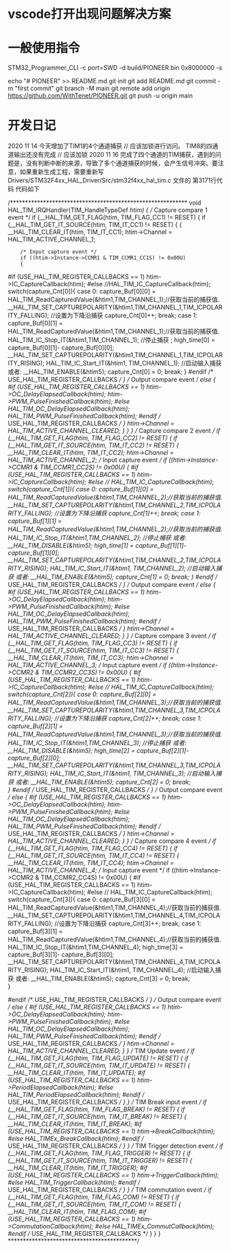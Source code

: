 # vscode打开出现问题解决方案





# 一般使用指令
 STM32_Programmer_CLI -c port=SWD -d build/PIONEER.bin 0x8000000 -s




echo "# PIONEER" >> README.md
git init
git add README.md
git commit -m "first commit"
git branch -M main
git remote add origin https://github.com/WithTenet/PIONEER.git
git push -u origin main
                


# 开发日记
2020 11 14 
今天增加了TIM1的4个通道捕获 // 应该加锁进行访问。
TIM8的四通道输出还没有完成  // 应该加锁
2020 11 16
完成了四个通道的TIM捕获，遇到的问题是，没有判断中断的来源，导致了多个通道捕获的时候，会产生信号冲突。要注意，如果重新生成工程，需要重新写Drivers/STM32F4xx_HAL_Driver/Src/stm32f4xx_hal_tim.c 文件的 第3171行代码
代码如下

/***********************************************************
void HAL_TIM_IRQHandler(TIM_HandleTypeDef *htim)
{
  /* Capture compare 1 event */
  if (__HAL_TIM_GET_FLAG(htim, TIM_FLAG_CC1) != RESET)
  {
    if (__HAL_TIM_GET_IT_SOURCE(htim, TIM_IT_CC1) != RESET)
    {
      {
        __HAL_TIM_CLEAR_IT(htim, TIM_IT_CC1);
        htim->Channel = HAL_TIM_ACTIVE_CHANNEL_1;

        /* Input capture event */
        if ((htim->Instance->CCMR1 & TIM_CCMR1_CC1S) != 0x00U)
        {
#if (USE_HAL_TIM_REGISTER_CALLBACKS == 1)
          htim->IC_CaptureCallback(htim);
#else
          //HAL_TIM_IC_CaptureCallback(htim);
    switch(capture_Cnt[0]){
			case 0:
				capture_Buf[0][0] = HAL_TIM_ReadCapturedValue(&htim1,TIM_CHANNEL_1);//获取当前的捕获值.
				__HAL_TIM_SET_CAPTUREPOLARITY(&htim1,TIM_CHANNEL_1,TIM_ICPOLARITY_FALLING);  //设置为下降沿捕获
				capture_Cnt[0]++;
				break;
			case 1:
				capture_Buf[0][1] = HAL_TIM_ReadCapturedValue(&htim1,TIM_CHANNEL_1);//获取当前的捕获值.
				HAL_TIM_IC_Stop_IT(&htim1,TIM_CHANNEL_1); //停止捕获 ;
				high_time[0] = capture_Buf[0][1]- capture_Buf[0][0];
				__HAL_TIM_SET_CAPTUREPOLARITY(&htim1,TIM_CHANNEL_1,TIM_ICPOLARITY_RISING); 
				HAL_TIM_IC_Start_IT(&htim1, TIM_CHANNEL_1);	//启动输入捕获       或者: __HAL_TIM_ENABLE(&htim5);
				capture_Cnt[0] = 0;
				break; 
		}
#endif /* USE_HAL_TIM_REGISTER_CALLBACKS */
        }
        /* Output compare event */
        else
        {
#if (USE_HAL_TIM_REGISTER_CALLBACKS == 1)
          htim->OC_DelayElapsedCallback(htim);
          htim->PWM_PulseFinishedCallback(htim);
#else
          HAL_TIM_OC_DelayElapsedCallback(htim);
          HAL_TIM_PWM_PulseFinishedCallback(htim);
#endif /* USE_HAL_TIM_REGISTER_CALLBACKS */
        }
        htim->Channel = HAL_TIM_ACTIVE_CHANNEL_CLEARED;
      }
    }
  }
  /* Capture compare 2 event */
  if (__HAL_TIM_GET_FLAG(htim, TIM_FLAG_CC2) != RESET)
  {
    if (__HAL_TIM_GET_IT_SOURCE(htim, TIM_IT_CC2) != RESET)
    {
      __HAL_TIM_CLEAR_IT(htim, TIM_IT_CC2);
      htim->Channel = HAL_TIM_ACTIVE_CHANNEL_2;
      /* Input capture event */
      if ((htim->Instance->CCMR1 & TIM_CCMR1_CC2S) != 0x00U)
      {
#if (USE_HAL_TIM_REGISTER_CALLBACKS == 1)
        htim->IC_CaptureCallback(htim);
#else
     //   HAL_TIM_IC_CaptureCallback(htim);
      switch(capture_Cnt[1]){
			case 0:
		 		capture_Buf[1][0] = HAL_TIM_ReadCapturedValue(&htim1,TIM_CHANNEL_2);//获取当前的捕获值.
		 		__HAL_TIM_SET_CAPTUREPOLARITY(&htim1,TIM_CHANNEL_2,TIM_ICPOLARITY_FALLING);  //设置为下降沿捕获
		 		capture_Cnt[1]++;
		 		break;
		 	case 1:
		 		capture_Buf[1][1] = HAL_TIM_ReadCapturedValue(&htim1,TIM_CHANNEL_2);//获取当前的捕获值.
		 		HAL_TIM_IC_Stop_IT(&htim1,TIM_CHANNEL_2); //停止捕获   或者: __HAL_TIM_DISABLE(&htim5);
		 		high_time[1] = capture_Buf[1][1]- capture_Buf[1][0];
				__HAL_TIM_SET_CAPTUREPOLARITY(&htim1,TIM_CHANNEL_2,TIM_ICPOLARITY_RISING); 
				HAL_TIM_IC_Start_IT(&htim1, TIM_CHANNEL_2);	//启动输入捕获       或者: __HAL_TIM_ENABLE(&htim5);
				capture_Cnt[1] = 0;
		 		break;
		 }
#endif /* USE_HAL_TIM_REGISTER_CALLBACKS */
      }
      /* Output compare event */
      else
      {
#if (USE_HAL_TIM_REGISTER_CALLBACKS == 1)
        htim->OC_DelayElapsedCallback(htim);
        htim->PWM_PulseFinishedCallback(htim);
#else
        HAL_TIM_OC_DelayElapsedCallback(htim);
        HAL_TIM_PWM_PulseFinishedCallback(htim);
#endif /* USE_HAL_TIM_REGISTER_CALLBACKS */
      }
      htim->Channel = HAL_TIM_ACTIVE_CHANNEL_CLEARED;
    }
  }
  /* Capture compare 3 event */
  if (__HAL_TIM_GET_FLAG(htim, TIM_FLAG_CC3) != RESET)
  {
    if (__HAL_TIM_GET_IT_SOURCE(htim, TIM_IT_CC3) != RESET)
    {
      __HAL_TIM_CLEAR_IT(htim, TIM_IT_CC3);
      htim->Channel = HAL_TIM_ACTIVE_CHANNEL_3;
      /* Input capture event */
      if ((htim->Instance->CCMR2 & TIM_CCMR2_CC3S) != 0x00U)
      {
#if (USE_HAL_TIM_REGISTER_CALLBACKS == 1)
        htim->IC_CaptureCallback(htim);
#else
       // HAL_TIM_IC_CaptureCallback(htim);
      switch(capture_Cnt[2]){
		 	case 0:
		 		capture_Buf[2][0] = HAL_TIM_ReadCapturedValue(&htim1,TIM_CHANNEL_3);//获取当前的捕获值.
		 		__HAL_TIM_SET_CAPTUREPOLARITY(&htim1,TIM_CHANNEL_3,TIM_ICPOLARITY_FALLING);  //设置为下降沿捕获
		 		capture_Cnt[2]++;
		 		break;
		 	case 1:
				capture_Buf[2][1] = HAL_TIM_ReadCapturedValue(&htim1,TIM_CHANNEL_3);//获取当前的捕获值.
		 		HAL_TIM_IC_Stop_IT(&htim1,TIM_CHANNEL_3); //停止捕获   或者: __HAL_TIM_DISABLE(&htim5);
				high_time[2] = capture_Buf[2][1]- capture_Buf[2][0];
				__HAL_TIM_SET_CAPTUREPOLARITY(&htim1,TIM_CHANNEL_3,TIM_ICPOLARITY_RISING); 
				HAL_TIM_IC_Start_IT(&htim1, TIM_CHANNEL_3);	//启动输入捕获       或者: __HAL_TIM_ENABLE(&htim5);
				capture_Cnt[2] = 0;
		 		break;   
		}
#endif /* USE_HAL_TIM_REGISTER_CALLBACKS */
      }
      /* Output compare event */
      else
      {
#if (USE_HAL_TIM_REGISTER_CALLBACKS == 1)
        htim->OC_DelayElapsedCallback(htim);
        htim->PWM_PulseFinishedCallback(htim);
#else
        HAL_TIM_OC_DelayElapsedCallback(htim);
        HAL_TIM_PWM_PulseFinishedCallback(htim);
#endif /* USE_HAL_TIM_REGISTER_CALLBACKS */
      }
      htim->Channel = HAL_TIM_ACTIVE_CHANNEL_CLEARED;
    }
  }
  /* Capture compare 4 event */
  if (__HAL_TIM_GET_FLAG(htim, TIM_FLAG_CC4) != RESET)
  {
    if (__HAL_TIM_GET_IT_SOURCE(htim, TIM_IT_CC4) != RESET)
    {
      __HAL_TIM_CLEAR_IT(htim, TIM_IT_CC4);
      htim->Channel = HAL_TIM_ACTIVE_CHANNEL_4;
      /* Input capture event */
      if ((htim->Instance->CCMR2 & TIM_CCMR2_CC4S) != 0x00U)
      {
#if (USE_HAL_TIM_REGISTER_CALLBACKS == 1)
        htim->IC_CaptureCallback(htim);
#else
      //  HAL_TIM_IC_CaptureCallback(htim);
         switch(capture_Cnt[3]){
		 	case 0:
		 		capture_Buf[3][0] = HAL_TIM_ReadCapturedValue(&htim1,TIM_CHANNEL_4);//获取当前的捕获值.
		 		__HAL_TIM_SET_CAPTUREPOLARITY(&htim1,TIM_CHANNEL_4,TIM_ICPOLARITY_FALLING);  //设置为下降沿捕获
		 		capture_Cnt[3]++;
		 		break;
		 	case 1:
		 		capture_Buf[3][1] = HAL_TIM_ReadCapturedValue(&htim1,TIM_CHANNEL_4);//获取当前的捕获值.
				HAL_TIM_IC_Stop_IT(&htim1,TIM_CHANNEL_4);
				high_time[3] = capture_Buf[3][1]- capture_Buf[3][0];
				__HAL_TIM_SET_CAPTUREPOLARITY(&htim1,TIM_CHANNEL_4,TIM_ICPOLARITY_RISING); 
				HAL_TIM_IC_Start_IT(&htim1, TIM_CHANNEL_4);	//启动输入捕获       或者: __HAL_TIM_ENABLE(&htim5);
				capture_Cnt[3] = 0;
		 		break;     
		 }
		 
#endif /* USE_HAL_TIM_REGISTER_CALLBACKS */
      }
      /* Output compare event */
      else
      {
#if (USE_HAL_TIM_REGISTER_CALLBACKS == 1)
        htim->OC_DelayElapsedCallback(htim);
        htim->PWM_PulseFinishedCallback(htim);
#else
        HAL_TIM_OC_DelayElapsedCallback(htim);
        HAL_TIM_PWM_PulseFinishedCallback(htim);
#endif /* USE_HAL_TIM_REGISTER_CALLBACKS */
      }
      htim->Channel = HAL_TIM_ACTIVE_CHANNEL_CLEARED;
    }
  }
  /* TIM Update event */
  if (__HAL_TIM_GET_FLAG(htim, TIM_FLAG_UPDATE) != RESET)
  {
    if (__HAL_TIM_GET_IT_SOURCE(htim, TIM_IT_UPDATE) != RESET)
    {
      __HAL_TIM_CLEAR_IT(htim, TIM_IT_UPDATE);
#if (USE_HAL_TIM_REGISTER_CALLBACKS == 1)
      htim->PeriodElapsedCallback(htim);
#else
      HAL_TIM_PeriodElapsedCallback(htim);
#endif /* USE_HAL_TIM_REGISTER_CALLBACKS */
    }
  }
  /* TIM Break input event */
  if (__HAL_TIM_GET_FLAG(htim, TIM_FLAG_BREAK) != RESET)
  {
    if (__HAL_TIM_GET_IT_SOURCE(htim, TIM_IT_BREAK) != RESET)
    {
      __HAL_TIM_CLEAR_IT(htim, TIM_IT_BREAK);
#if (USE_HAL_TIM_REGISTER_CALLBACKS == 1)
      htim->BreakCallback(htim);
#else
      HAL_TIMEx_BreakCallback(htim);
#endif /* USE_HAL_TIM_REGISTER_CALLBACKS */
    }
  }
  /* TIM Trigger detection event */
  if (__HAL_TIM_GET_FLAG(htim, TIM_FLAG_TRIGGER) != RESET)
  {
    if (__HAL_TIM_GET_IT_SOURCE(htim, TIM_IT_TRIGGER) != RESET)
    {
      __HAL_TIM_CLEAR_IT(htim, TIM_IT_TRIGGER);
#if (USE_HAL_TIM_REGISTER_CALLBACKS == 1)
      htim->TriggerCallback(htim);
#else
      HAL_TIM_TriggerCallback(htim);
#endif /* USE_HAL_TIM_REGISTER_CALLBACKS */
    }
  }
  /* TIM commutation event */
  if (__HAL_TIM_GET_FLAG(htim, TIM_FLAG_COM) != RESET)
  {
    if (__HAL_TIM_GET_IT_SOURCE(htim, TIM_IT_COM) != RESET)
    {
      __HAL_TIM_CLEAR_IT(htim, TIM_FLAG_COM);
#if (USE_HAL_TIM_REGISTER_CALLBACKS == 1)
      htim->CommutationCallback(htim);
#else
      HAL_TIMEx_CommutCallback(htim);
#endif /* USE_HAL_TIM_REGISTER_CALLBACKS */
    }
  }
}
*******************************************/

